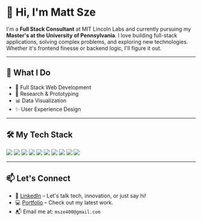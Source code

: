 # 👋 Hi, I'm Matt Sze

I'm a **Full Stack Consultant** at MIT Lincoln Labs and currently pursuing my **Master's at the University of Pennsylvania**. I love building full-stack applications, solving complex problems, and exploring new technologies. Whether it's frontend finesse or backend logic, I'll figure it out. 

---

## 💼 What I Do
- 🚀 Full Stack Web Development
- 🧪 Research & Prototyping
- 📊 Data Visualization
- ✨ User Experience Design

---

## 🛠 My Tech Stack

<p align="left">
 <img src="https://img.shields.io/badge/python-3670A0?style=for-the-badge&logo=python&logoColor=ffdd54" /> 
 <img src="https://img.shields.io/badge/javascript-%23323330.svg?style=for-the-badge&logo=javascript&logoColor=%23F7DF1E" /> 
 <img src="https://img.shields.io/badge/TypeScript-007ACC?style=for-the-badge&logo=typescript&logoColor=white"> 
 <img src="https://img.shields.io/badge/React-20232A?style=for-the-badge&logo=react&logoColor=61DAFB">
 <img src="https://img.shields.io/badge/Java-ED8B00?style=for-the-badge&logo=openjdk&logoColor=white">
 <img src="https://img.shields.io/badge/FastAPI-009688?style=for-the-badge&logo=fastapi&logoColor=white" /> 
 <img src="https://img.shields.io/badge/Docker-2496ED?style=for-the-badge&logo=docker&logoColor=white" />
 <img src="https://img.shields.io/badge/Svelte-FF3E00?style=for-the-badge&logo=svelte&logoColor=white" /> 
 <img src="https://img.shields.io/badge/PostgreSQL-336791?style=for-the-badge&logo=postgresql&logoColor=white" /> 
 <img src="https://img.shields.io/badge/Streamlit-FF4B4B?style=for-the-badge&logo=streamlit&logoColor=white" />
</p>

---

## 📫 Let's Connect

- 🧠 [LinkedIn](https://www.linkedin.com/mtsze) – Let's talk tech, innovation, or just say hi!
- 💻 [Portfolio](https://mattsze.com) – Check out my latest work.
- 📬 Email me at: `msze400@gmail.com`


